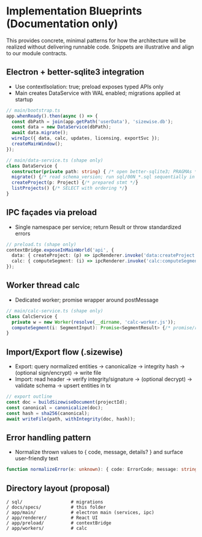 # Implementation Blueprints (Documentation only)

This provides concrete, minimal patterns for how the architecture will be realized without delivering runnable code. Snippets are illustrative and align to our module contracts.

## Electron + better-sqlite3 integration
- Use contextIsolation: true; preload exposes typed APIs only
- Main creates DataService with WAL enabled; migrations applied at startup

```ts
// main/bootstrap.ts
app.whenReady().then(async () => {
  const dbPath = join(app.getPath('userData'), 'sizewise.db');
  const data = new DataService(dbPath);
  await data.migrate();
  wireIpc({ data, calc, updates, licensing, exportSvc });
  createMainWindow();
});
```

```ts
// main/data-service.ts (shape only)
class DataService {
  constructor(private path: string) { /* open better-sqlite3; PRAGMAs */ }
  migrate() {/* read schema_version; run sql/00N_*.sql sequentially in tx */}
  createProject(p: Project) {/* prepared stmt */}
  listProjects() {/* SELECT with ordering */}
}
```

## IPC façades via preload
- Single namespace per service; return Result<T> or throw standardized errors

```ts
// preload.ts (shape only)
contextBridge.exposeInMainWorld('api', {
  data: { createProject: (p) => ipcRenderer.invoke('data:createProject', p) },
  calc: { computeSegment: (i) => ipcRenderer.invoke('calc:computeSegment', i) },
});
```

## Worker thread calc
- Dedicated worker; promise wrapper around postMessage

```ts
// main/calc-service.ts (shape only)
class CalcService {
  private w = new Worker(resolve(__dirname, 'calc-worker.js'));
  computeSegment(i: SegmentInput): Promise<SegmentResult> {/* promise/resolve pattern */}
}
```

## Import/Export flow (.sizewise)
- Export: query normalized entities → canonicalize → integrity hash → (optional sign/encrypt) → write file
- Import: read header → verify integrity/signature → (optional decrypt) → validate schema → upsert entities in tx

```ts
// export outline
const doc = buildSizewiseDocument(projectId);
const canonical = canonicalize(doc);
const hash = sha256(canonical);
await writeFile(path, withIntegrity(doc, hash));
```

## Error handling pattern
- Normalize thrown values to { code, message, details? } and surface user-friendly text

```ts
function normalizeError(e: unknown): { code: ErrorCode; message: string; details?: any } { /* map */ }
```

## Directory layout (proposal)
```
/ sql/                  # migrations
/ docs/specs/           # this folder
/ app/main/             # electron main (services, ipc)
/ app/renderer/         # React UI
/ app/preload/          # contextBridge
/ app/workers/          # calc
```

